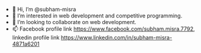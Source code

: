 - 👋 Hi, I’m @subham-misra
- 👀 I’m interested in web development and competitive programming.
- 💞️ I’m looking to collaborate on web development.
- 📫 Facebook profile link https://www.facebook.com/subham.misra.7792, linkedin profile link https://www.linkedin.com/in/subham-misra-4871a6201


<!---
subham-misra/subham-misra is a ✨ special ✨ repository because its `README.md` (this file) appears on your GitHub profile.
You can click the Preview link to take a look at your changes.
--->
